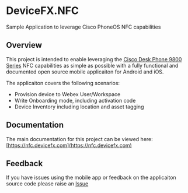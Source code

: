 # DeviceFX.NFC
Sample Application to leverage Cisco PhoneOS NFC capabilities

## Overview

This project is intended to enable leveraging the [Cisco Desk Phone 9800 Series](https://www.webex.com/us/en/devices/phone-series/cisco-phone-9800-series.html) NFC capabilities as simple as possible with a fully functional and documented open source mobile applicaiton for Android and iOS.

The applicaiton covers the following scenarios:

* Provision device to Webex User/Workspace
* Write Onboarding mode, including activation code
* Device Inventory including location and asset tagging

## Documentation

The main documentation for this project can be viewed here: [https://nfc.devicefx.com](https://nfc.devicefx.com)

## Feedback

If you have issues using the mobile app or feedback on the applicaiton source code please raise an [Issue](https://github.com/unifiedfx/DeviceFX.NFC/issues/new)

